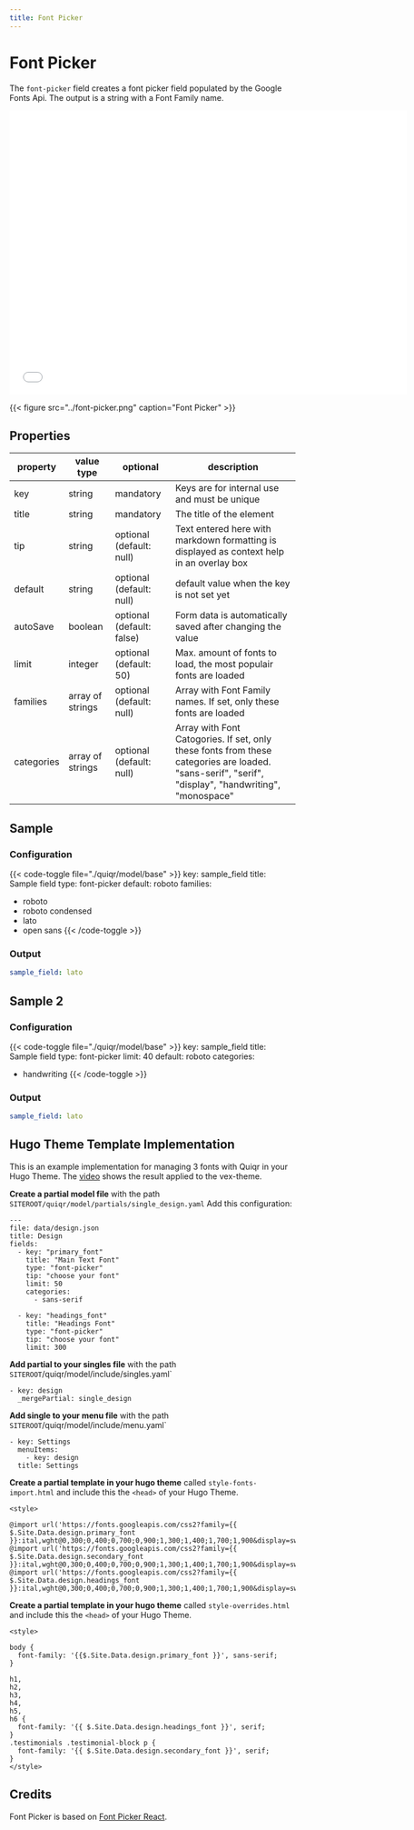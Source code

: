 ```yaml
---
title: Font Picker
---
```


# Font Picker

The `font-picker` field creates a font picker field populated by the Google
Fonts Api. The output is a string with a Font Family name.

<embed src="../font-picker.mp4" autostart="false" height="500" width="700" /></embed>

{{< figure src="../font-picker.png" caption="Font Picker" >}}

## Properties

| property   | value type       | optional                  | description                                                                                                                                         |
|------------|------------------|---------------------------|-----------------------------------------------------------------------------------------------------------------------------------------------------|
| key        | string           | mandatory                 | Keys are for internal use and must be unique                                                                                                        |
| title      | string           | mandatory                 | The title of the element                                                                                                                            |
| tip        | string           | optional (default: null)  | Text entered here with markdown formatting is displayed as context help in an overlay box                                                           |
| default    | string           | optional (default: null)  | default value when the key is not set yet                                                                                                           |
| autoSave   | boolean          | optional (default: false) | Form data is automatically saved after changing the value                                                                                           |
| limit      | integer          | optional (default: 50)    | Max. amount of fonts to load, the most populair fonts are loaded                                                                                    |
| families   | array of strings | optional (default: null)  | Array with Font Family names. If set, only these fonts are loaded                                                                                   |
| categories | array of strings | optional (default: null)  | Array with Font Catogories. If set, only these fonts from these categories are loaded. "sans-serif", "serif", "display", "handwriting", "monospace" |

## Sample

### Configuration

{{< code-toggle file="./quiqr/model/base" >}}
key: sample_field
title: Sample field
type: font-picker
default: roboto
families:
  - roboto
  - roboto condensed
  - lato
  - open sans
{{< /code-toggle >}}

### Output

```yaml
sample_field: lato
```

## Sample 2

### Configuration

{{< code-toggle file="./quiqr/model/base" >}}
key: sample_field
title: Sample field
type: font-picker
limit: 40
default: roboto
categories:
  - handwriting
{{< /code-toggle >}}

### Output

```yaml
sample_field: lato
```

## Hugo Theme Template Implementation

This is an example implementation for managing 3 fonts with Quiqr in your Hugo Theme. The [video](https://user-images.githubusercontent.com/658612/162726167-788afeb3-5ef6-4e0f-9e83-8c762a4ced81.mp4) shows the result applied to the vex-theme.


**Create a partial model file** with the path `SITEROOT/quiqr/model/partials/single_design.yaml` Add this configuration:

```
---
file: data/design.json
title: Design
fields:
  - key: "primary_font"
    title: "Main Text Font"
    type: "font-picker"
    tip: "choose your font"
    limit: 50
    categories:
      - sans-serif

  - key: "headings_font"
    title: "Headings Font"
    type: "font-picker"
    tip: "choose your font"
    limit: 300
```


**Add partial to your singles file** with the path `SITEROOT`/quiqr/model/include/singles.yaml`

```
- key: design
  _mergePartial: single_design
```

**Add single to your menu file** with the path `SITEROOT`/quiqr/model/include/menu.yaml`

```
- key: Settings
  menuItems:
    - key: design
  title: Settings
```

**Create a partial template in your hugo theme** called `style-fonts-import.html` and include this the `<head>` of your Hugo Theme.

```
<style>

@import url('https://fonts.googleapis.com/css2?family={{ $.Site.Data.design.primary_font }}:ital,wght@0,300;0,400;0,700;0,900;1,300;1,400;1,700;1,900&display=swap');
@import url('https://fonts.googleapis.com/css2?family={{ $.Site.Data.design.secondary_font }}:ital,wght@0,300;0,400;0,700;0,900;1,300;1,400;1,700;1,900&display=swap');
@import url('https://fonts.googleapis.com/css2?family={{ $.Site.Data.design.headings_font }}:ital,wght@0,300;0,400;0,700;0,900;1,300;1,400;1,700;1,900&display=swap');
```

**Create a partial template in your hugo theme** called `style-overrides.html` and include this the `<head>` of your Hugo Theme.

```
<style>

body {
  font-family: '{{$.Site.Data.design.primary_font }}', sans-serif;
}

h1,
h2,
h3,
h4,
h5,
h6 {
  font-family: '{{ $.Site.Data.design.headings_font }}', serif;
}
.testimonials .testimonial-block p {
  font-family: '{{ $.Site.Data.design.secondary_font }}', serif;
}
</style>
```

## Credits

Font Picker is based on [Font Picker React](https://github.com/samuelmeuli/font-picker-react).
